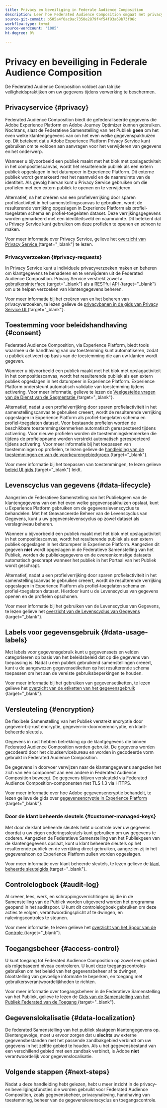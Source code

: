 ```yaml
---
title: Privacy en beveiliging in Federale Audience Composition
description: Leer hoe Federated Audience Composition omgaat met privacy en beveiliging voor gebruikersgegevens, waaronder functies zoals gegevensbeheer, handhaving van toestemming, toegangsbeheer, gegevenscodering en privacynaleving.
source-git-commit: b505a4f0ac9ac7350e2879f4f54f93a69b73f96c
workflow-type: tm+mt
source-wordcount: '1085'
ht-degree: 0%

---
```



# Privacy en beveiliging in Federale Audience Composition

De Federated Audience Composition voldoet aan talrijke veiligheidspraktijken om uw gegevens tijdens verwerking te beschermen.

## Privacyservice {#privacy}

Federated Audience Composition biedt de gefederaliseerde gegevens die Adobe Experience Platform en Adobe Journey Optimizer kunnen gebruiken. Nochtans, slaat de Federatieve Samenstelling van het Publiek **geen** om het even welke klantengegevens van om het even welke gegevenspakhuizen op. Dit betekent dat u Adobe Experience Platform Privacy Service kunt gebruiken om te voldoen aan aanvragen voor het verwijderen van gegevens en het onderwerp.

Wanneer u bijvoorbeeld een publiek maakt met het blok met opslagactiviteit in het compositiescanvas, wordt het resulterende publiek als een extern publiek opgeslagen in het datumpeer in Experience Platform. Dit externe publiek wordt gemarkeerd met het naamveld en de naamruimte van de identiteit. Als gevolg hiervan kunt u Privacy Service gebruiken om die profielen met een extern publiek te openen en te verwijderen.

Alternatief, na het creëren van een profielverrijking door sparen profielactiviteit in het samenstellingscanvas te gebruiken, wordt de resulterende verrijking opgeslagen in Experience Platform als profiel-toegelaten schema en profiel-toegelaten dataset. Deze verrijkingsgegevens worden gemarkeerd met een identiteitsveld en naamruimte. Dit betekent dat u Privacy Service kunt gebruiken om deze profielen te openen en schoon te maken.

Voor meer informatie over Privacy Service, gelieve het [ overzicht van Privacy Service ](https://experienceleague.adobe.com/en/docs/experience-platform/privacy/home){target="_blank"} te lezen.

### Privacyverzoeken {#privacy-requests}

In Privacy Service kunt u individuele privacyverzoeken maken en beheren om klantgegevens te benaderen en te verwijderen uit de Federated Audience Composition. Privacy Service verstrekt zowel a [ gebruikersinterface ](https://experienceleague.adobe.com/docs/experience-platform/privacy/ui/user-guide.html){target="_blank"} als a [ RESTful API ](https://experienceleague.adobe.com/en/docs/experience-platform/privacy/api/overview){target="_blank"} om u te helpen verzoeken van klantengegevens beheren.

Voor meer informatie bij het creëren van en het beheren van privacyverzoeken, te lezen gelieve de [ privacybanen in de gids van Privacy Service UI ](https://experienceleague.adobe.com/en/docs/experience-platform/privacy/ui/user-guide){target="_blank"}.

## Toestemming voor beleidshandhaving {#consent}

Federated Audience Composition, via Experience Platform, biedt tools waarmee u de handhaving van uw toestemming kunt automatiseren, zodat u publiek activeert op basis van de toestemming die aan uw klanten wordt gegeven.

Wanneer u bijvoorbeeld een publiek maakt met het blok met opslagactiviteit in het compositiescanvas, wordt het resulterende publiek als een extern publiek opgeslagen in het datumpeer in Experience Platform. Experience Platform ondersteunt automatisch validatie van toestemming tijdens activering. Voor meer informatie, gelieve te lezen de [ Veelgestelde vragen van de Dienst van de Segmentatie ](https://experienceleague.adobe.com/en/docs/experience-platform/segmentation/faq#consent){target="_blank"}.

Alternatief, nadat u een profielverrijking door sparen profielactiviteit in het samenstellingscanvas te gebruiken creeert, wordt de resulterende verrijking opgeslagen in Experience Platform als profiel-toegelaten schema en profiel-toegelaten dataset. Voor bestaande profielen worden de beschikbare toestemmingskenmerken automatisch gerespecteerd tijdens activering. Voor nieuwe profielen worden de toestemmingskenmerken die tijdens de profielopname worden verstrekt automatisch gerespecteerd tijdens activering. Voor meer informatie bij het toepassen van toestemmingen op profielen, te lezen gelieve de [ handleiding van de toestemmingen en van de voorkeurengebiedgroep ](https://experienceleague.adobe.com/en/docs/experience-platform/xdm/field-groups/profile/consents){target="_blank"}.

Voor meer informatie bij het toepassen van toestemmingen, te lezen gelieve [ beleid UI gids ](https://experienceleague.adobe.com/en/docs/experience-platform/data-governance/policies/user-guide#consent-policy){target="_blank"} leidt.

## Levenscyclus van gegevens {#data-lifecycle}

Aangezien de Federatieve Samenstelling van het Publiek **&#x200B;**&#x200B;geen van de klantengegevens van om het even welke gegevenspakhuizen opslaat, kunt u Experience Platform gebruiken om de gegevenslevenscyclus te behandelen. Met het Geavanceerde Beheer van de Levenscyclus van Gegevens, kunt u uw gegevenslevenscyclus op zowel dataset als verslagniveau beheren.

Wanneer u bijvoorbeeld een publiek maakt met het blok met opslagactiviteit in het compositiescanvas, wordt het resulterende publiek als een extern publiek opgeslagen in het datumpeer in Experience Platform. Aangezien dit gegeven **niet** wordt opgeslagen in de Federatieve Samenstelling van het Publiek, worden de publieksgegevens en de overeenkomstige datasets automatisch geschrapt wanneer het publiek in het Portaal van het Publiek wordt geschrapt.

Alternatief, nadat u een profielverrijking door sparen profielactiviteit in het samenstellingscanvas te gebruiken creeert, wordt de resulterende verrijking opgeslagen in Experience Platform als profiel-toegelaten schema en profiel-toegelaten dataset. Hierdoor kunt u de Levenscyclus van gegevens openen en de profielen opschonen.

Voor meer informatie bij het gebruiken van de Levenscyclus van Gegevens, te lezen gelieve het [ overzicht van de Levenscyclus van Gegevens ](https://experienceleague.adobe.com/en/docs/experience-platform/data-lifecycle/home){target="_blank"}.

## Labels voor gegevensgebruik {#data-usage-labels}

Met labels voor gegevensgebruik kunt u gegevenssets en velden categoriseren op basis van het beleidsbeleid dat op die gegevens van toepassing is. Nadat u een publiek gebruikend samenstellingen creeert, kunt u de aangewezen gegevensetiketten op het resulterende schema toepassen om het aan de vereiste gebruiksbeperkingen te houden.

Voor meer informatie bij het gebruiken van gegevensetiketten, te lezen gelieve het [ overzicht van de etiketten van het gegevensgebruik ](https://experienceleague.adobe.com/en/docs/experience-platform/data-governance/labels/overview){target="_blank"}.

## Versleuteling {#encryption}

De flexibele Samenstelling van het Publiek verstrekt encryptie door gegeven-bij-rust encryptie, gegeven-in-doorvoerencryptie, en klant-beheerde sleutels.

Gegevens in rust hebben betrekking op de klantgegevens die binnen Federated Audience Composition worden gebruikt. De gegevens worden gecodeerd door het cloudservicebureau en worden in gecodeerde vorm gebruikt in Federated Audience Composition.

De gegevens in doorvoer verwijzen naar de klantengegevens aangezien het zich van één component aan een andere in Federated Audience Composition beweegt. De gegevens blijven versleuteld via Federated Audience Composition-componenten met TLS 1.3 via HTTPS.

Voor meer informatie over hoe Adobe gegevensencryptie behandelt, te lezen gelieve de gids over [ gegevensencryptie in Experience Platform ](https://experienceleague.adobe.com/en/docs/experience-platform/landing/governance-privacy-security/encryption){target="_blank"}.

### Door de klant beheerde sleutels {#customer-managed-keys}

Met door de klant beheerde sleutels hebt u controle over uw gegevens doordat u uw eigen coderingssleutels kunt gebruiken om uw gegevens te coderen. Aangezien de Federatieve Samenstelling van het Publiek **&#x200B;**&#x200B;geen van de klantengegevens opslaat, kunt u klant beheerde sleutels op het resulterende publiek en de verrijking direct gebruiken, aangezien zij in het gegevenshoon op Experience Platform zullen worden opgeslagen.

Voor meer informatie over klant beheerde sleutels, te lezen gelieve de [ klant beheerde sleutelgids ](https://experienceleague.adobe.com/en/docs/experience-platform/landing/governance-privacy-security/customer-managed-keys/overview){target="_blank"}.

## Controlelogboek {#audit-log}

Al creeer, lees, werk, en schrappingsverrichtingen bij die in de Samenstelling van de Publiek worden uitgevoerd worden het programma geopend in het auditspoor. U kunt dit controlelogboek gebruiken om deze acties te volgen, verantwoordingsplicht af te dwingen, en nalevingscontroles te steunen.

Voor meer informatie, te lezen gelieve het [ overzicht van het Spoor van de Controle ](/help/admin/audit-trail.md){target="_blank"}.

## Toegangsbeheer {#access-control}

U kunt toegang tot Federated Audience Composition op zowel een gebied als rolgebaseerd niveau controleren. U kunt deze toegangscontroles gebruiken om het beleid van het gegevensbeheer af te dwingen, blootstelling van gevoelige informatie te beperken, en toegang met gebruikersverantwoordelijkheden te richten.

Voor meer informatie over toegangsbeheer in de Federatieve Samenstelling van het Publiek, gelieve te lezen de [ Gids van de Samenstelling van het Publiek Federated van de Toegang ](/help/start/feature-access.md){target="_blank"}.

## Gegevenslokalisatie {#data-localization}

De federated Samenstelling van het publiek slaat **&#x200B;**&#x200B;geen klantengegevens op. Dientengevolge, moet u ervoor zorgen dat u **slechts** uw externe gegevensbestanden met het passende zandbakgebied verbindt om uw gegevens in het zelfde gebied te houden. Als u het gegevensbestand van een verschillend gebied met een zandbak verbindt, is Adobe **niet** verantwoordelijk voor gegevenslocalisatie.

## Volgende stappen {#next-steps}

Nadat u deze handleiding hebt gelezen, hebt u meer inzicht in de privacy- en beveiligingsfuncties die worden gebruikt voor Federated Audience Composition, zoals gegevensbeheer, privacynaleving, handhaving van toestemming, beheer van de gegevenslevenscyclus en toegangscontrole.
